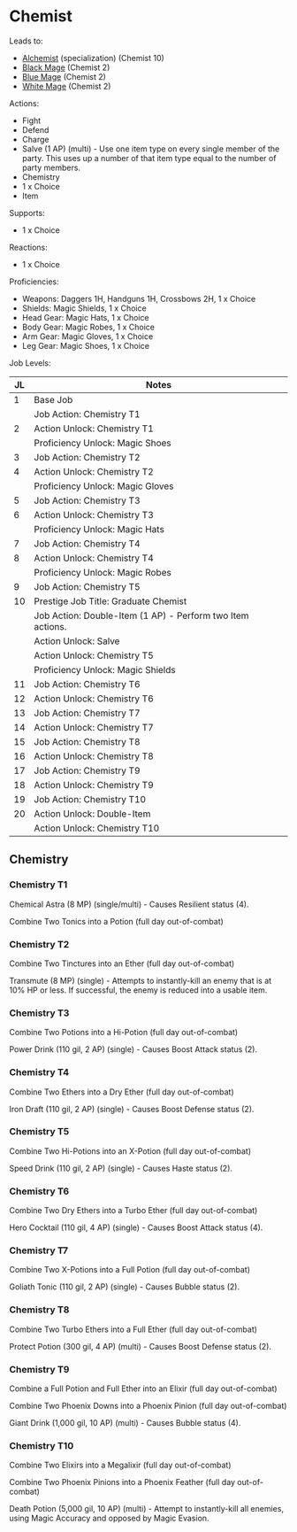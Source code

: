# Chemist

Leads to:

- [Alchemist](/Jobs/JobDetails/Alchemist.md) (specialization) (Chemist 10)
- [Black Mage](/Jobs/JobDetails/BlackMage.md) (Chemist 2)
- [Blue Mage](/Jobs/JobDetails/BlueMage.md) (Chemist 2)
- [White Mage](/Jobs/JobDetails/WhiteMage.md) (Chemist 2)

Actions:

- Fight
- Defend
- Charge
- Salve (1 AP) (multi) - Use one item type on every single member of the party. This uses up a number of that item type equal to the number of party members.
- Chemistry
- 1 x Choice
- Item

Supports:

- 1 x Choice

Reactions:

- 1 x Choice

Proficiencies:

- Weapons: Daggers 1H, Handguns 1H, Crossbows 2H, 1 x Choice
- Shields: Magic Shields, 1 x Choice
- Head Gear: Magic Hats, 1 x Choice
- Body Gear: Magic Robes, 1 x Choice
- Arm Gear: Magic Gloves, 1 x Choice
- Leg Gear: Magic Shoes, 1 x Choice

Job Levels:

| JL | Notes |
| --- | --- |
| 1 | Base Job
|   | Job Action: Chemistry T1
| 2 | Action Unlock: Chemistry T1
|   | Proficiency Unlock: Magic Shoes
| 3 | Job Action: Chemistry T2
| 4 | Action Unlock: Chemistry T2
|   | Proficiency Unlock: Magic Gloves
| 5 | Job Action: Chemistry T3
| 6 | Action Unlock: Chemistry T3
|   | Proficiency Unlock: Magic Hats
| 7 | Job Action: Chemistry T4
| 8 | Action Unlock: Chemistry T4
|   | Proficiency Unlock: Magic Robes
| 9 | Job Action: Chemistry T5
| 10 | Prestige Job Title: Graduate Chemist
|    | Job Action: Double-Item (1 AP) - Perform two Item actions.
|    | Action Unlock: Salve
|    | Action Unlock: Chemistry T5
|    | Proficiency Unlock: Magic Shields
| 11 | Job Action: Chemistry T6
| 12 | Action Unlock: Chemistry T6
| 13 | Job Action: Chemistry T7
| 14 | Action Unlock: Chemistry T7
| 15 | Job Action: Chemistry T8
| 16 | Action Unlock: Chemistry T8
| 17 | Job Action: Chemistry T9
| 18 | Action Unlock: Chemistry T9
| 19 | Job Action: Chemistry T10
| 20 | Action Unlock: Double-Item
|    | Action Unlock: Chemistry T10

## Chemistry

### Chemistry T1

Chemical Astra (8 MP) (single/multi) - Causes Resilient status (4).

Combine Two Tonics into a Potion (full day out-of-combat)

### Chemistry T2

Combine Two Tinctures into an Ether (full day out-of-combat)

Transmute (8 MP) (single) - Attempts to instantly-kill an enemy that is at 10% HP or less. If successful, the enemy is reduced into a usable item.

### Chemistry T3

Combine Two Potions into a Hi-Potion (full day out-of-combat)

Power Drink (110 gil, 2 AP) (single) - Causes Boost Attack status (2).

### Chemistry T4

Combine Two Ethers into a Dry Ether (full day out-of-combat)

Iron Draft (110 gil, 2 AP) (single) - Causes Boost Defense status (2).

### Chemistry T5

Combine Two Hi-Potions into an X-Potion (full day out-of-combat)

Speed Drink (110 gil, 2 AP) (single) - Causes Haste status (2).

### Chemistry T6

Combine Two Dry Ethers into a Turbo Ether (full day out-of-combat)

Hero Cocktail (110 gil, 4 AP) (single) - Causes Boost Attack status (4).

### Chemistry T7

Combine Two X-Potions into a Full Potion (full day out-of-combat)

Goliath Tonic (110 gil, 2 AP) (single) - Causes Bubble status (2).

### Chemistry T8

Combine Two Turbo Ethers into a Full Ether (full day out-of-combat)

Protect Potion (300 gil, 4 AP) (multi) - Causes Boost Defense status (2).

### Chemistry T9

Combine a Full Potion and Full Ether into an Elixir (full day out-of-combat)

Combine Two Phoenix Downs into a Phoenix Pinion (full day out-of-combat)

Giant Drink (1,000 gil, 10 AP) (multi) - Causes Bubble status (4).

### Chemistry T10

Combine Two Elixirs into a Megalixir (full day out-of-combat)

Combine Two Phoenix Pinions into a Phoenix Feather (full day out-of-combat)

Death Potion (5,000 gil, 10 AP) (multi) - Attempt to instantly-kill all enemies, using Magic Accuracy and opposed by Magic Evasion.
